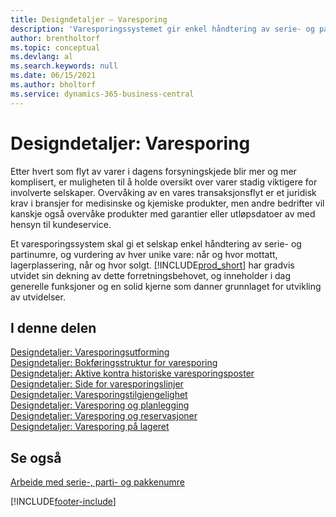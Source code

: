 ```yaml
---
title: Designdetaljer – Varesporing
description: 'Varesporingssystemet gir enkel håndtering av serie- og partinumre, som kan være nødvendig for å oppfylle juridiske krav eller bistå med garantihåndtering.'
author: brentholtorf
ms.topic: conceptual
ms.devlang: al
ms.search.keywords: null
ms.date: 06/15/2021
ms.author: bholtorf
ms.service: dynamics-365-business-central
---
```

# <a name="design-details-item-tracking"></a>Designdetaljer: Varesporing
Etter hvert som flyt av varer i dagens forsyningskjede blir mer og mer komplisert, er muligheten til å holde oversikt over varer stadig viktigere for involverte selskaper. Overvåking av en vares transaksjonsflyt er et juridisk krav i bransjer for medisinske og kjemiske produkter, men andre bedrifter vil kanskje også overvåke produkter med garantier eller utløpsdatoer av med hensyn til kundeservice.  

Et varesporingssystem skal gi et selskap enkel håndtering av serie- og partinumre, og vurdering av hver unike vare: når og hvor mottatt, lagerplassering, når og hvor solgt. [!INCLUDE[prod_short](includes/prod_short.md)] har gradvis utvidet sin dekning av dette forretningsbehovet, og inneholder i dag generelle funksjoner og en solid kjerne som danner grunnlaget for utvikling av utvidelser.  

## <a name="in-this-section"></a>I denne delen
[Designdetaljer: Varesporingsutforming](design-details-item-tracking-design.md)  
[Designdetaljer: Bokføringsstruktur for varesporing](design-details-item-tracking-posting-structure.md)  
[Designdetaljer: Aktive kontra historiske varesporingsposter](design-details-active-versus-historic-item-tracking-entries.md)  
[Designdetaljer: Side for varesporingslinjer](design-details-item-tracking-lines-window.md)  
[Designdetaljer: Varesporingstilgjengelighet](design-details-item-tracking-availability.md)  
[Designdetaljer: Varesporing og planlegging](design-details-item-tracking-and-planning.md)  
[Designdetaljer: Varesporing og reservasjoner](design-details-item-tracking-and-reservations.md)  
[Designdetaljer: Varesporing på lageret](design-details-item-tracking-in-the-warehouse.md)

## <a name="see-also"></a>Se også

[Arbeide med serie-, parti- og pakkenumre](inventory-how-work-item-tracking.md)  

[!INCLUDE[footer-include](includes/footer-banner.md)]
